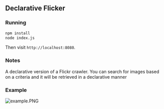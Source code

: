 ## Declarative Flicker


### Running

```sh
npm install
node index.js
```

Then visit `http://localhost:8080`.

### Notes
A declarative version of a Flickr crawler. You can search for images based on a criteria and it will be retrieved in a declarative manner

### Example
![example.PNG](https://bitbucket.org/repo/XELgEn/images/3152644819-example.PNG)